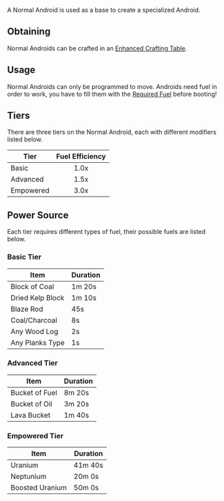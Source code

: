 A Normal Android is used as a base to create a specialized Android.

## Obtaining

Normal Androids can be crafted in an [Enhanced Crafting Table](https://github.com/Slimefun/Slimefun4/wiki/Enhanced-Crafting-Table).

## Usage

Normal Androids can only be programmed to move.
Androids need fuel in order to work, you have to fill them with the [Required Fuel](https://github.com/Slimefun/Slimefun4/wiki/Normal-Androids#power-source) before booting!

## Tiers

There are three tiers on the Normal Android, each with different modifiers listed below.

| Tier      | Fuel Efficiency |
| --------- | :-------------: |
| Basic     | 1.0x            |
| Advanced  | 1.5x            |
| Empowered | 3.0x            |

## Power Source

Each tier requires different types of fuel, their possible fuels are listed below.

### Basic Tier

| Item             | Duration |
| ---------------- | -------- |
| Block of Coal    | 1m 20s   |
| Dried Kelp Block | 1m 10s   |
| Blaze Rod        | 45s      |
| Coal/Charcoal    | 8s       |
| Any Wood Log     | 2s       |
| Any Planks Type  | 1s       |

### Advanced Tier

| Item           | Duration |
| -------------- | -------- |
| Bucket of Fuel | 8m 20s   |
| Bucket of Oil  | 3m 20s   |
| Lava Bucket    | 1m 40s   |

### Empowered Tier

| Item            | Duration |
| --------------- | -------- |
| Uranium         | 41m 40s  |
| Neptunium       | 20m 0s   |
| Boosted Uranium | 50m 0s   |
